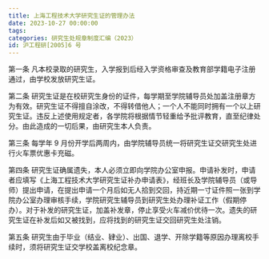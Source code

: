 ```yaml
---
title: 上海工程技术大学研究生证的管理办法
date: 2023-10-27 00:00:00
tags:
categories: 研究生处规章制度汇编（2023）
id: 沪工程研[2005]6 号
---
```


第一条 凡本校录取的研究生，入学报到后经入学资格审查及教育部学籍电子注册通过，由学校发放研究生证。

第二条 研究生证是在校研究生身份的证件，每学期至学院辅导员处加盖注册章方为有效。研究生证不得擅自涂改，不得转借他人；一个人不能同时拥有一个以上研究生证。违反上述使用规定者，各学院将根据情节轻重给予批评教育，直至纪律处分。由此造成的一切后果，由研究生本人负责。

第三条 每学年 9 月份开学后两周内，由学院辅导员统一将研究生证交研究生处进行火车票优惠卡充磁。

第四条 研究生证确属遗失，本人必须立即向学院办公室申报。申请补发时，申请者应填写《上海工程技术大学研究生证补办申请表》，经班长及学院辅导员（或导师）提出申请，在提出申请一个月后如无人拾到交回，持近期一寸证件照一张到学院办公室办理审核手续，学院研究生辅导员到研究生处办理补证工作（假期停办）。对于补发的研究生证，加盖补发章，停止享受火车减价优待一次。遗失的研究生证在补发后如又被找到，应将找到的研究生证交回研究生处注销。

第五条 研究生由于毕业（结业、肄业）、出国、退学、开除学籍等原因办理离校手续时，须将研究生证交学校盖离校纪念章。
